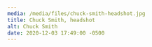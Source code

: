 ```yaml
---
media: /media/files/chuck-smith-headshot.jpg
title: Chuck Smith, headshot
alt: Chuck Smith
date: 2020-12-03 17:49:00 -0500
---
```

